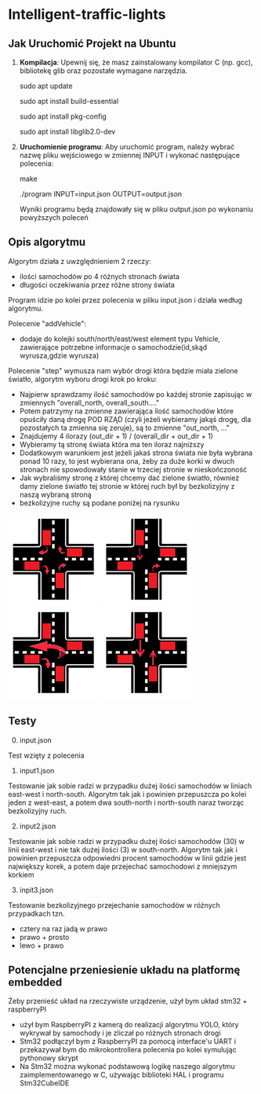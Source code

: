 # Intelligent-traffic-lights

## Jak Uruchomić Projekt na Ubuntu
1. **Kompilacja**: Upewnij się, że masz zainstalowany kompilator C (np. gcc), bibliotekę glib oraz pozostałe wymagane narzędzia.

   sudo apt update
   
   sudo apt install build-essential
   
   sudo apt install pkg-config
   
   sudo apt install libglib2.0-dev
   
3. **Uruchomienie programu**: Aby uruchomić program, należy wybrać nazwę pliku wejściowego w zmiennej INPUT i wykonać następujące polecenia:
   
   make
   
   ./program INPUT=input.json OUTPUT=output.json

   Wyniki programu będą znajdowały się w pliku output.json po wykonaniu powyższych poleceń
   
## Opis algorytmu

Algorytm działa z uwzględnieniem 2 rzeczy:
- ilości samochodów po 4 różnych stronach świata
- długości oczekiwania przez różne strony świata

Program idzie po kolei przez polecenia w pliku input.json i działa według algorytmu.

Polecenie "addVehicle":
- dodaje do kolejki south/north/east/west element typu Vehicle, zawierające potrzebne informacje o samochodzie(id,skąd wyrusza,gdzie wyrusza)
      
Polecenie "step" wymusza nam wybór drogi która będzie miała zielone światło, algorytm wyboru drogi krok po kroku:
- Najpierw sprawdzamy ilość samochodów po każdej stronie zapisując w zmiennych "overall_north, overall_south...."
- Potem patrzymy na zmienne zawierająca ilość samochodów które opuściły daną drogę POD RZĄD (czyli jeżeli wybieramy jakąś drogę, dla pozostałych ta zmienna się zeruje), są to zmienne "out_north, ..."
- Znajdujemy 4 ilorazy (out_dir + 1) / (overall_dir + out_dir + 1)
- Wybieramy tą stronę świata która ma ten iloraz najniższy
- Dodatkowym warunkiem jest jeżeli jakaś strona świata nie była wybrana ponad 10 razy, to jest wybierana ona, żeby za duże korki w dwuch stronach nie spowodowały stanie w trzeciej stronie w nieskończoność
- Jak wybraliśmy stronę z której chcemy dać zielone światło, również damy zielone światło tej stronie w której ruch był by bezkolizyjny z naszą wybraną stroną
- bezkolizyjne ruchy są podane poniżej na rysunku

![Wszystkie strony mogą skręcić w prawo](img/rightAll.png)
![Jedna strona skręca w prawo podczas gdy przeciwna jedzie do przodu](img/rightStraight.png)
![Jedna strona skręca w lewo, gdy ta lewa skręca na prawo](img/left.png)
![Przeciwne strony mogą jechać bezkolizyjnie](img/straight.png)

## Testy
0) input.json
   
Test wzięty z polecenia

1) input1.json

Testowanie jak sobie radzi w przypadku dużej ilości samochodów w liniach east-west i north-south.
Algorytm tak jak i powinien przepuszcza po kolei jeden z west-east, a potem dwa south-north i north-south naraz tworząc bezkolizyjny ruch.

2) input2.json
   
Testowanie jak sobie radzi w przypadku dużej ilości samochodów (30) w linii east-west i nie tak dużej ilości (3) w south-north.
Algorytm tak jak i powinien przepuszcza odpowiedni procent samochodów w linii gdzie jest największy korek, a potem daje przejechać samochodowi z mniejszym korkiem

3) inpit3.json
   
Testowanie bezkolizyjnego przejechanie samochodów w różnych przypadkach tzn.
- cztery na raz jadą w prawo
- prawo + prosto
- lewo + prawo

## Potencjalne przeniesienie układu na platformę embedded
Żeby przenieść układ na rzeczywiste urządzenie, użył bym układ stm32 + raspberryPI
- użył bym RaspberryPI z kamerą do realizacji algorytmu YOLO, który wykrywał by samochody i je zliczał po różnych stronach drogi
- Stm32 podłączył bym z RaspberryPI za pomocą interface'u UART i przekazywał bym do mikrokontrollera polecenia po kolei symulując pythonowy skrypt
- Na Stm32 można wykonać podstawową logikę naszego algorytmu zaimplementowanego w C, używając biblioteki HAL i programu Stm32CubeIDE
